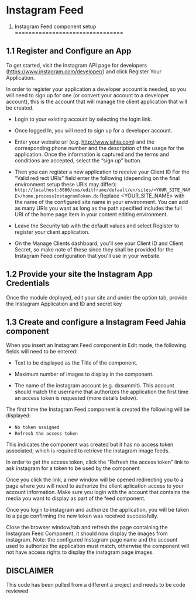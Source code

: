 # Instagram Feed

1. Instagram Feed component setup
================================

1.1 Register and Configure an App
---------------------------------

To get started, visit the Instagram API page for developers (https://www.instagram.com/developer/) and click Register Your Application.

In order to register your application a developer account is needed, so you will need to sign up for one (or convert your account to a developer account), this is the account that will manage the client application that will be created.

 - Login to your existing account by selecting the login link.
 
 - Once logged In, you will need to sign up for a developer account.
 
 - Enter your website url (e.g. http://www.jahia.com) and the corresponding phone number and the description of the usage for the application. Once the information is captured and the terms and conditions are accepted, select the “sign up” button.
 
 - Then you can register a new application to receive your Client ID For the “Valid redirect URIs” field enter the following (depending on the final environment setup these URIs may differ):
   `http://localhost:8080/cms/editframe/default/en/sites/<YOUR_SITE_NAME>/home.processInstagramToken.do`
   Replace <YOUR_SITE_NAME> with the name of the configured site name in your environment. You can add as many URIs you want as long as the path specified includes the full URI of the home page item in your content editing environment.
   
 - Leave the Security tab with the default values and select Register to register your client application.
 
 - On the Manage Clients dashboard, you'll see your Client ID and Client Secret, so make note of these since they shall be provided for the Instagram Feed configuration that you'll use in your website.
 
 
1.2 Provide your site the Instagram App Credentials
--------------------------------------------------

Once the module deployed, edit your site and under the option tab, provide the Instagram Application and ID and secret key

1.3 Create and configure a Instagram Feed Jahia component
--------------------------------------------------------

When you insert an Instagram Feed component in Edit mode, the following fields will need to be entered:
 - Text to be displayed as the Title of the component.
 
 - Maximum number of images to display in the component.
 
 - The name of the instagram account (e.g. dxsummit). This account should match the username that authorizes the application the first time an access token is requested (more details below).

The first time the Instagram Feed component is created the following will be displayed:
* `No token assigned`
* `Refresh the access token`

This indicates the component was created but it has no access token associated, which is required to retrieve the instagram image feeds.

In order to get the access token, click the “Refresh the access token” link to ask instagram for a token to be used by the component.

Once you click the link, a new window will be opened redirecting you to a page where you will need to authorize the client aplication access to your account information. Make sure you login with the account that contains the media you want to display as part of the feed component.

Once you login to instagram and authorize the application, you will be taken to a page confirming the new token was received successfully.

Close the browser window/tab and refresh the page containing the Instagram Feed Component, it should now display the images from instagram. Note: the configured Instagram page name and the account used to authorize the application must match, otherwise the component will not have access rights to display the instagram page images.

 DISCLAIMER
 ----------
 This code has been pulled from a different a project and needs to be code reviewed
